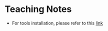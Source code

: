 # Teaching Notes

- For tools installation, please refer to this [link](https://gist.github.com/yudantoanas/f50b15eb71290964b9abfbf2573a7bab)
